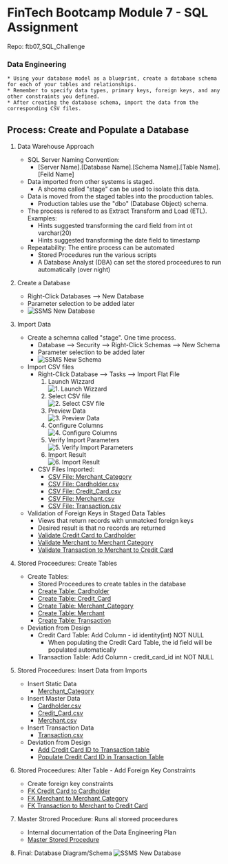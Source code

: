 # FinTech Bootcamp Module 7 - SQL Assignment
Repo: ftb07_SQL_Challenge

### Data Engineering
    * Using your database model as a blueprint, create a database schema for each of your tables and relationships.   
    * Remember to specify data types, primary keys, foreign keys, and any other constraints you defined.
    * After creating the database schema, import the data from the corresponding CSV files.

## Process: Create and Populate a Database
1. Data Warehouse Approach
    * SQL Server Naming Convention:
        * [Server Name].[Database Name].[Schema Name].[Table Name].[Feild Name]
    * Data imported from other systems is staged. 
        * A shcema called "stage" can be used to isolate this data.  
    * Data is moved from the staged tables into the procduction tables. 
        * Production tables use the "dbo" (Database Object) schema.  
    * The process is refered to as Extract Transform and Load (ETL). Examples:  
        * Hints suggested transforming the card field from int ot varchar(20)  
        * Hints suggested transforming the date field to timestamp  
    * Repeatability: The entire process can be automated
        * Stored Procedures run the various scripts
        * A Database Analyst (DBA) can set the stored proceedures to run automatically (over night)  

2. Create a Database
    * Right-Click Databases --> New Database
    * Parameter selection to be added later
    * ![SSMS New Database](images/ssms_New_Database.png)

3. Import Data
    * Create a schemna called "stage". One time process.  
        * Database --> Security --> Right-Click Schemas --> New Schema
        * Parameter selection to be added later  
        * ![SSMS New Schema](images/ssms_New_Schema.png)
    * Import CSV files 
        * Right-Click Database --> Tasks --> Import Flat File
            1. Launch Wizzard  
            ![1. Launch Wizzard](images/ssms_Import_Flat_File.png)
            2. Select CSV file  
            ![2. Select CSV file](images/ssms_Import_Specify_Input_File.png)
            3. Preview Data  
            ![3. Preview Data](images/ssms_Import_Preview_Data.png)
            4. Configure Columns  
            ![4. Configure Columns](images/ssms_Import_Modify_Columns.png)
            5. Verify Import Parameters  
            ![5. Verify Import Parameters ](images/ssms_Import_Summary.png)
            6. Import Result  
            ![6. Import Result](images/ssms_Import_Results.png)
        * CSV Files Imported:
            * [CSV File: Merchant_Category](data/merchant_category.csv)
            * [CSV File: Cardholder.csv](data/card_holder.csv)
            * [CSV File: Credit_Card.csv](data/credit_card.csv)
            * [CSV File: Merchant.csv](data/merchant.csv)
            * [CSV File: Transaction.csv](data/transaction.csv)
    * Validation of Foreign Keys in Staged Data Tables
        * Views that return records with unmatcked foreign keys 
        * Desired result is that no records are returned
        * [Validate Credit Card to Cardholder](code/stage.v_Validate_Credit_Card_TO_Card_Holder.View.sql)
        * [Validate Merchant to Merchant Category](code/stage.v_Validate_Merchant_TO_Merchant_Category.View.sql)
        * [Validate Transaction to Merchant to Credit Card](code/stage.v_Validate_Transaction_FK.View.sql)
        
4. Stored Proceedures: Create Tables 
    * Create Tables:
        * Stored Proceedures to create tables in the database
        * [Create Table: Cardholder](code/dbo.sp_Create_Table_Cardholder.StoredProcedure.sql)
        * [Create Table: Credit_Card](code/dbo.sp_Create_Table_Credit_Card.StoredProcedure.sql)
        * [Create Table: Merchant_Category](code/dbo.sp_Create_Table_Merchant_Category.StoredProcedure.sql)
        * [Create Table: Merchant](code/dbo.sp_Create_Table_Merchant.StoredProcedure.sql)
        * [Create Table: Transaction](code/dbo.sp_Create_Table_Transaction.StoredProcedure.sql)
    * Deviation from Design
        * Credit Card Table: Add Column - id identity(int) NOT NULL
            * When populating the Credit Card Table, the id field will be populated automatically
        * Transaction Table: Add Column - credit_card_id int NOT NULL

5. Stored Proceedures: Insert Data from Imports
    * Insert Static Data
        * [Merchant_Category](code/dbo.sp_Insert_Static_Data_Merchant_Category.StoredProcedure.sql)
    * Insert Master Data
        * [Cardholder.csv](code/dbo.sp_Insert_Master_Data_Cardholder.StoredProcedure.sql)
        * [Credit_Card.csv](code/dbo.sp_Insert_Master_Data_Credit_Card.StoredProcedure.sql)
        * [Merchant.csv](code/dbo.sp_Insert_Master_Data_Merchant.StoredProcedure.sql) 
    * Insert Transaction Data
        * [Transaction.csv](code/tdbo.sp_Insert_Transaction_Data_Transaction.StoredProcedure.sql)
    * Deviation from Design 
        * [Add Credit Card ID to Transaction table](code/tdbo.sp_Insert_Transaction_Data_Transaction.StoredProcedure.sql)
        * [Populate Credit Card ID in Transaction Table](code/tdbo.sp_Insert_Transaction_Data_Transaction.StoredProcedure.sql)

5. Stored Proceedures: Alter Table - Add Foreign Key Constraints
    * Create foreign key constraints 
    * [FK Credit Card to Cardholder](code/dbo.sp_Alter_Table_FK_Credit_Card.StoredProcedure.sql)
    * [FK Merchant to Merchant Category](code/dbo.sp_Alter_Table_FK_Merchant.StoredProcedure.sql)
    * [FK Transaction to Merchant to Credit Card](code/dbo.sp_Alter_Table_FK_Transaction.StoredProcedure.sql)
        
6. Master Strored Procedure: Runs all storeed proceedures
    * Internal documentation of the Data Engineering Plan
    * [Master Stored Procedure](code/dbo.sp__Master_Create_Tables.StoredProcedure.sql)

7. Final: Database Diagram/Schema
    ![SSMS New Database](images/ssms_Database_Diagram2.png)

